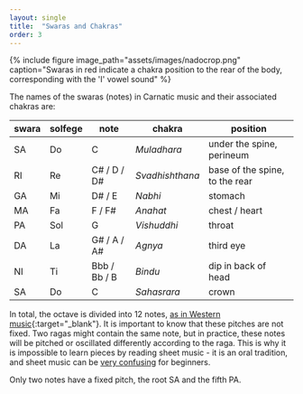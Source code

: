 ```yaml
---
layout: single
title:  "Swaras and Chakras"
order: 3
---
```


{% include figure image_path="assets/images/nadocrop.png" caption="Swaras in red indicate a chakra position to the rear of the body, corresponding with the 'I' vowel sound" %}

The names of the swaras (notes) in Carnatic music and their associated chakras are:  

 swara   | solfege |  note  |   chakra        | position 
 ------- | ------- | ------ | --------------- | --------- 
 SA      |  Do     | C      | *Muladhara*     | under the spine, perineum
 RI      |  Re     | C# / D / D# | *Svadhishthana* | base of the spine, to the rear
 GA      |  Mi     | D# / E | *Nabhi*         | stomach
 MA      |  Fa     | F / F# | *Anahat*        | chest / heart
 PA      |  Sol    | G      | *Vishuddhi*     | throat 
 DA      |  La     | G# / A / A# | *Agnya*         | third eye
 NI      |  Ti     | Bbb / Bb / B | *Bindu*         | dip in back of head
 SA      |  Do     | C      | *Sahasrara*     | crown

In total, the octave is divided into 12 notes, [as in Western music](https://www.math.uwaterloo.ca/~mrubinst/tuning/12.html){:target="_blank"}. It is important to know that these pitches are not fixed. Two ragas might contain the same note, but in practice, these notes will be pitched or oscillated differently according to the raga. This is why it is impossible to learn pieces by reading sheet music - it is an oral tradition, and sheet music can be [very confusing](/guide/learning-journey) for beginners.

Only two notes have a fixed pitch, the root SA and the fifth PA.



